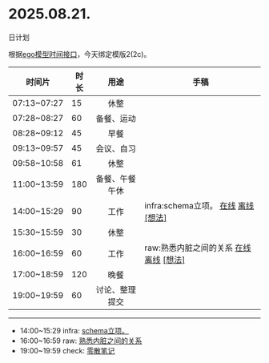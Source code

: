 # 2025.08.21.
日计划

根据[ego模型时间接口](https://gitee.com/hyg/blog/blob/master/timeflow.md)，今天绑定模版2(2c)。

| 时间片 | 时长 | 用途 | 手稿 |
| --- | --- | :---: | --- |
| 07:13~07:27 | 15 | 休整 |  |
| 07:28~08:27 | 60 | 备餐、运动 |  |
| 08:28~09:12 | 45 | 早餐 |  |
| 09:13~09:57 | 45 | 会议、自习 |  |
| 09:58~10:58 | 61 | 休整 |  |
| 11:00~13:59 | 180 | 备餐、午餐午休 |  |
| 14:00~15:29 | 90 | 工作 | infra:schema立项。 [在线](http://simp.ly/p/lsBYG9) [离线](../../draft/2025/20250821140000.md) <a href="mailto:huangyg@mars22.com?subject=关于2025.08.21.[infra:schema立项。]任务&body=日期: 20250821%0D%0A序号: 6%0D%0A手稿:../../draft/2025/20250821140000.md%0D%0A---请勿修改邮件主题及以上内容 从下一行开始写您的想法---%0D%0A">[想法]</a> |
| 15:30~15:59 | 30 | 休整 |  |
| 16:00~16:59 | 60 | 工作 | raw:熟悉内脏之间的关系 [在线](http://simp.ly/p/MpcbHD) [离线](../../draft/2025/20250821160000.md) <a href="mailto:huangyg@mars22.com?subject=关于2025.08.21.[raw:熟悉内脏之间的关系]任务&body=日期: 20250821%0D%0A序号: 8%0D%0A手稿:../../draft/2025/20250821160000.md%0D%0A---请勿修改邮件主题及以上内容 从下一行开始写您的想法---%0D%0A">[想法]</a> |
| 17:00~18:59 | 120 | 晚餐 |  |
| 19:00~19:59 | 60 | 讨论、整理提交 |  |

---

- 14:00~15:29	infra: [schema立项。](../../draft/2025/20250821.01.md)
- 16:00~16:59	raw: [熟悉内脏之间的关系](../../draft/2025/20250821.02.md)
- 19:00~19:59	check: [零散笔记](../../draft/2025/20250821.03.md)
